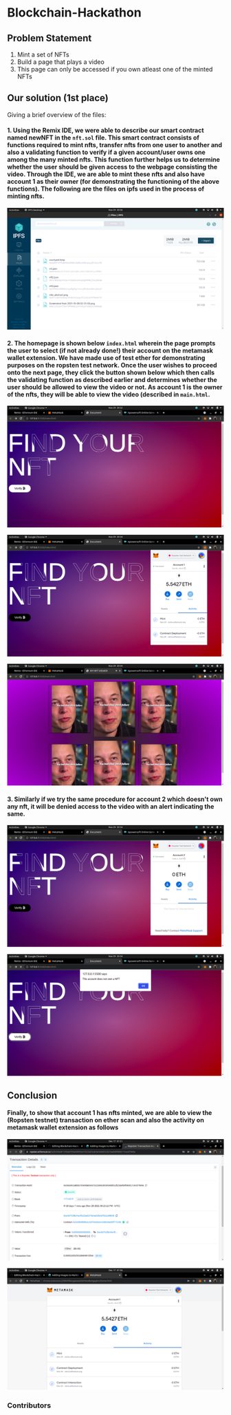 # Blockchain-Hackathon
## Problem Statement
1. Mint a set of NFTs
2. Build a page that plays a video
3. This page can only be accessed if you own atleast one of the minted NFTs
## Our solution (1st place)
Giving a brief overview of the files: 
#### 1. Using the **Remix** IDE, we were able to describe our smart contract named newNFT in the ```nft.sol``` file. This smart contract consists of functions required to mint nfts, transfer nfts from one user to another and also a validating function to verify if a given account/user owns one among the many minted nfts. This function further helps us to determine whether the user should be given access to the webpage consisting the video. Through the IDE, we are able to mint these nfts and also have account 1 as their owner (for demonstrating  the functioning of the above functions). The following are the files on ipfs used in the process of minting nfts.

![ipfs](ipfs.png)

#### 2. The homepage is shown below ```index.html``` wherein the page prompts the user to select (if not already done!) their account on the metamask wallet extension. We have made use of test ether for demonstrating purposes on the ropsten test network. Once the user wishes to proceed onto the next page, they click the button shown below which then calls the validating function as described earlier and determines whether the user should be allowed to view the video or not. As account 1 is the owner of the nfts, they will be able to view the video (described in ```main.html```.

![home](homepage.png)

![ac1](ac1.png)

![view](vi.png)

#### 3. Similarly if we try the same procedure for account 2 which doesn't own any nft, it will be denied access to the video with an alert indicating the same.

![ac2](ac2.png)

![noview](novi.png)

## Conclusion

#### Finally, to show that account 1 has nfts minted, we are able to view the (Ropsten testnet) transaction on ether scan and also the activity on metamask wallet extension as follows

![escan](escan.png)

![mask](mask.png)

### Contributors

<html>
  <a href="https://github.com/chandan2300">
</html>

